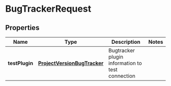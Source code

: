 
# BugTrackerRequest

## Properties
Name | Type | Description | Notes
------------ | ------------- | ------------- | -------------
**testPlugin** | [**ProjectVersionBugTracker**](ProjectVersionBugTracker.md) | Bugtracker plugin information to test connection | 



